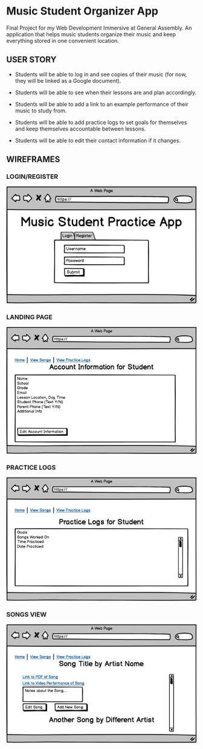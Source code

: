 # Music Student Organizer App

Final Project for my Web Development Immersive at General Assembly. An application that helps music students organize their music and keep everything stored in one convenient location.

## USER STORY

- Students will be able to log in and see copies of their music (for now, they will be linked as a Google document). 

- Students will be able to see when their lessons are and plan accordingly.

- Students will be able to add a link to an example performance of their music to study from.

- Students will be able to add practice logs to set goals for themselves and keep themselves accountable between lessons.

- Students will be able to edit their contact information if it changes.

## WIREFRAMES

### LOGIN/REGISTER 
![Login/Register Page](wireframes/login_register.png)

### LANDING PAGE
![Landing Page](wireframes/landing_page.png)

### PRACTICE LOGS
![Practice Logs](wireframes/practice_logs.png)

### SONGS VIEW
![Songs View](wireframes/songs_view.png)